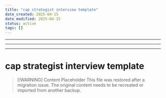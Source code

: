 ```yaml
---
title: "cap strategist interview template"
date_created: 2025-04-15
date_modified: 2025-04-15
status: active
tags: []
---
```


---

---

---

# cap strategist interview template

> [\!WARNING] Content Placeholder
> This file was restored after a migration issue. The original content needs to be recreated or imported from another backup.

